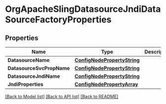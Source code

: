 # OrgApacheSlingDatasourceJndiDataSourceFactoryProperties

## Properties
Name | Type | Description | Notes
------------ | ------------- | ------------- | -------------
**DatasourceName** | [**ConfigNodePropertyString**](configNodePropertyString.md) |  | [optional] 
**DatasourceSvcPropName** | [**ConfigNodePropertyString**](configNodePropertyString.md) |  | [optional] 
**DatasourceJndiName** | [**ConfigNodePropertyString**](configNodePropertyString.md) |  | [optional] 
**JndiProperties** | [**ConfigNodePropertyArray**](configNodePropertyArray.md) |  | [optional] 

[[Back to Model list]](../README.md#documentation-for-models) [[Back to API list]](../README.md#documentation-for-api-endpoints) [[Back to README]](../README.md)


